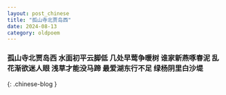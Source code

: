 ```yaml
---
layout: post_chinese
title: "孤山寺北贾岛西"
date: 2024-08-13
category: oldpoem
---
```


### 孤山寺北贾岛西 水面初平云脚低 几处早莺争暖树 谁家新燕啄春泥 乱花渐欲迷人眼 浅草才能没马蹄 最爱湖东行不足 绿杨阴里白沙堤
{: .chinese-blog }
